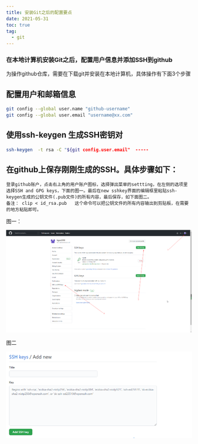 ```yaml
---
title: 安装Git之后的配置要点
date: 2021-05-31
toc: true 
tag: 
  - git
---
```


###  在本地计算机安装Git之后，配置用户信息并添加SSH到github

为操作github仓库，需要在下载git并安装在本地计算机，具体操作有下面3个步骤

##  配置用户和邮箱信息

  ~~~bash
  git config --global user.name "github-username"
  git config --global user.email "username@xx.com"
  ~~~

  

##  使用ssh-keygen 生成SSH密钥对

  ~~~bash
  ssh-keygen  -t rsa -C "${git config.user.email"  -----
  ~~~
##  在github上保存刚刚生成的SSH。具体步骤如下：

  ```tiddlywiki
  登录github账户，点击右上角的用户账户图标，选择弹出菜单的settting，在左侧的选项里选择SSH and GPG keys，下面的图一。最后在new sshkey界面的编辑框里粘贴ssh-keygen生成的公钥文件(.pub文件)的所有内容，最后保存，如下面图二。
  备注： clip < id_rsa.pub   这个命令可以把公钥文件的所有内容输出到剪贴板，在需要的地方粘贴即可。
  ```

  图一：

  ![image](/images/github-new-ssh.png)

  图二

 ![img](/images/ssh-key-new.png)

